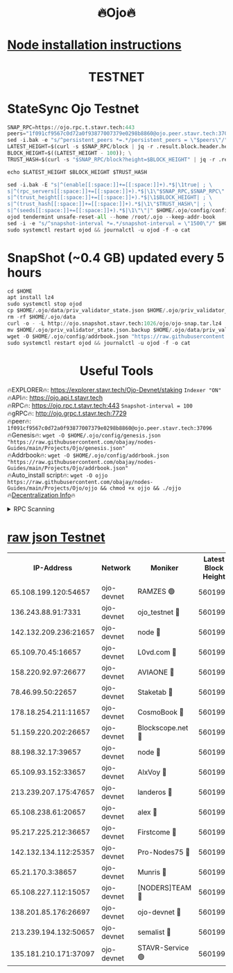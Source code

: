 <h1 align="center"> 🔥Ojo🔥</h1>

[Node installation instructions](https://github.com/obajay/nodes-Guides/tree/main/Projects/Ojo)
=

<h1 align="center"> TESTNET</h1>

# StateSync Ojo Testnet
```python
SNAP_RPC=https://ojo.rpc.t.stavr.tech:443
peers="1f091cf9567c0d72a0f93877007379e0298b8860@ojo.peer.stavr.tech:37096"
sed -i.bak -e "s/^persistent_peers *=.*/persistent_peers = \"$peers\"/" $HOME/.ojo/config/config.toml
LATEST_HEIGHT=$(curl -s $SNAP_RPC/block | jq -r .result.block.header.height); \
BLOCK_HEIGHT=$((LATEST_HEIGHT - 100)); \
TRUST_HASH=$(curl -s "$SNAP_RPC/block?height=$BLOCK_HEIGHT" | jq -r .result.block_id.hash)

echo $LATEST_HEIGHT $BLOCK_HEIGHT $TRUST_HASH

sed -i.bak -E "s|^(enable[[:space:]]+=[[:space:]]+).*$|\1true| ; \
s|^(rpc_servers[[:space:]]+=[[:space:]]+).*$|\1\"$SNAP_RPC,$SNAP_RPC\"| ; \
s|^(trust_height[[:space:]]+=[[:space:]]+).*$|\1$BLOCK_HEIGHT| ; \
s|^(trust_hash[[:space:]]+=[[:space:]]+).*$|\1\"$TRUST_HASH\"| ; \
s|^(seeds[[:space:]]+=[[:space:]]+).*$|\1\"\"|" $HOME/.ojo/config/config.toml
ojod tendermint unsafe-reset-all --home /root/.ojo --keep-addr-book
sed -i -e "s/^snapshot-interval *=.*/snapshot-interval = \"1500\"/" $HOME/.ojo/config/app.toml
sudo systemctl restart ojod && journalctl -u ojod -f -o cat
```
# SnapShot (~0.4 GB) updated every 5 hours
```python
cd $HOME
apt install lz4
sudo systemctl stop ojod
cp $HOME/.ojo/data/priv_validator_state.json $HOME/.ojo/priv_validator_state.json.backup
rm -rf $HOME/.ojo/data
curl -o - -L http://ojo.snapshot.stavr.tech:1026/ojo/ojo-snap.tar.lz4 | lz4 -c -d - | tar -x -C $HOME/.ojo --strip-components 2
mv $HOME/.ojo/priv_validator_state.json.backup $HOME/.ojo/data/priv_validator_state.json
wget -O $HOME/.ojo/config/addrbook.json "https://raw.githubusercontent.com/obajay/nodes-Guides/main/Projects/Ojo/addrbook.json"
sudo systemctl restart ojod && journalctl -u ojod -f -o cat
```
 <h1 align="center"> Useful Tools</h1>

🔥EXPLORER🔥:        https://explorer.stavr.tech/Ojo-Devnet/staking        `Indexer "ON"` \
🔥API🔥:                     https://ojo.api.t.stavr.tech \
🔥RPC🔥:                    https://ojo.rpc.t.stavr.tech:443              `Snapshot-interval = 100` \
🔥gRPC🔥:                  http://ojo.grpc.t.stavr.tech:7729 \
🔥peer🔥:                   `1f091cf9567c0d72a0f93877007379e0298b8860@ojo.peer.stavr.tech:37096` \
🔥Genesis🔥:    ```wget -O $HOME/.ojo/config/genesis.json "https://raw.githubusercontent.com/obajay/nodes-Guides/main/Projects/Ojo/genesis.json"``` \
🔥Addrbook🔥:    ```wget -O $HOME/.ojo/config/addrbook.json "https://raw.githubusercontent.com/obajay/nodes-Guides/main/Projects/Ojo/addrbook.json"``` \
🔥Auto_install script🔥: ```wget -O ojjo https://raw.githubusercontent.com/obajay/nodes-Guides/main/Projects/Ojo/ojjo && chmod +x ojjo && ./ojjo``` \
🔥[Decentralization Info](https://github.com/obajay/StateSync-snapshots/tree/main/Projects/Ojo/Decentralization)🔥



<details>
<summary>RPC Scanning</summary>

<h2 align="center"> We scan nodes in real time every 4 hours. And we provide the final result of RPC endpoints.
We cannot influence the operation of these nodes in any way. </h2>


```python
If Voting Power is higher than 0 --> then the Node is a validator of the network and may be subject to attack and be a potential threat to the chain.
```
```python
We marked such validators with a red symbol
```

</details>

[raw json Testnet](https://rpc-check.ojot.stavr.tech/ojot/rpc-ojot-result.json)
=


<table><tr><th>IP-Address</th><th>Network</th><th>Moniker</th><th>Latest Block Height</th><th>Earliest Block Height</th><th>Catching Up</th><th>Tx Index</th><th>Voting Power</th><th>Scan Time</th></tr><tr><td>65.108.199.120:54657</td><td>ojo-devnet</td><td>RAMZES 🟢</td><td>5601992</td><td>306156</td><td>False</td><td>on</td><td>0</td><td>2024-02-25T12:37:00.869964733UTC</td></tr><tr><td>136.243.88.91:7331</td><td>ojo-devnet</td><td>ojo_testnet 🔴</td><td>5601993</td><td>308845</td><td>False</td><td>on</td><td>1000</td><td>2024-02-25T12:37:09.230136046UTC</td></tr><tr><td>142.132.209.236:21657</td><td>ojo-devnet</td><td>node 🔴</td><td>5601996</td><td>350001</td><td>False</td><td>on</td><td>1999</td><td>2024-02-25T12:37:22.731236610UTC</td></tr><tr><td>65.109.70.45:16657</td><td>ojo-devnet</td><td>L0vd.com 🔴</td><td>5601997</td><td>695918</td><td>False</td><td>off</td><td>998</td><td>2024-02-25T12:37:30.759032768UTC</td></tr><tr><td>158.220.92.97:26677</td><td>ojo-devnet</td><td>AVIAONE 🔴</td><td>5601995</td><td>2754001</td><td>False</td><td>on</td><td>19926</td><td>2024-02-25T12:37:17.787500961UTC</td></tr><tr><td>78.46.99.50:22657</td><td>ojo-devnet</td><td>Staketab 🔴</td><td>5601997</td><td>4254801</td><td>False</td><td>on</td><td>1276</td><td>2024-02-25T12:37:31.063268710UTC</td></tr><tr><td>178.18.254.211:11657</td><td>ojo-devnet</td><td>CosmoBook 🔴</td><td>5601996</td><td>4392001</td><td>False</td><td>off</td><td>1047</td><td>2024-02-25T12:37:25.112574464UTC</td></tr><tr><td>51.159.220.202:26657</td><td>ojo-devnet</td><td>Blockscope.net 🔴</td><td>5601992</td><td>4425001</td><td>False</td><td>on</td><td>1970</td><td>2024-02-25T12:37:00.133555399UTC</td></tr><tr><td>88.198.32.17:39657</td><td>ojo-devnet</td><td>node 🔴</td><td>5601996</td><td>4710001</td><td>False</td><td>on</td><td>99813</td><td>2024-02-25T12:37:25.366515924UTC</td></tr><tr><td>65.109.93.152:33657</td><td>ojo-devnet</td><td>AlxVoy 🔴</td><td>5601996</td><td>4943001</td><td>False</td><td>on</td><td>4491415</td><td>2024-02-25T12:37:22.449039193UTC</td></tr><tr><td>213.239.207.175:47657</td><td>ojo-devnet</td><td>landeros 🔴</td><td>5601995</td><td>4967924</td><td>False</td><td>off</td><td>11083</td><td>2024-02-25T12:37:18.033038533UTC</td></tr><tr><td>65.108.238.61:20657</td><td>ojo-devnet</td><td>alex 🔴</td><td>5601992</td><td>5131001</td><td>False</td><td>on</td><td>11359</td><td>2024-02-25T12:37:00.471622406UTC</td></tr><tr><td>95.217.225.212:36657</td><td>ojo-devnet</td><td>Firstcome 🔴</td><td>5601993</td><td>5251946</td><td>False</td><td>on</td><td>13566</td><td>2024-02-25T12:37:06.890448906UTC</td></tr><tr><td>142.132.134.112:25357</td><td>ojo-devnet</td><td>Pro-Nodes75 🔴</td><td>5601992</td><td>5501992</td><td>False</td><td>on</td><td>24651</td><td>2024-02-25T12:37:04.055579182UTC</td></tr><tr><td>65.21.170.3:38657</td><td>ojo-devnet</td><td>Munris 🔴</td><td>5601993</td><td>5501993</td><td>False</td><td>off</td><td>20123</td><td>2024-02-25T12:37:06.510566257UTC</td></tr><tr><td>65.108.227.112:15057</td><td>ojo-devnet</td><td>[NODERS]TEAM 🔴</td><td>5601997</td><td>5501997</td><td>False</td><td>off</td><td>9999</td><td>2024-02-25T12:37:30.089482840UTC</td></tr><tr><td>138.201.85.176:26697</td><td>ojo-devnet</td><td>ojo-devnet 🔴</td><td>5601997</td><td>5501997</td><td>False</td><td>on</td><td>1000024000</td><td>2024-02-25T12:37:30.389860178UTC</td></tr><tr><td>213.239.194.132:50657</td><td>ojo-devnet</td><td>semalist 🔴</td><td>5601992</td><td>5540522</td><td>False</td><td>on</td><td>21037</td><td>2024-02-25T12:37:01.122087887UTC</td></tr><tr><td>135.181.210.171:37097</td><td>ojo-devnet</td><td>STAVR-Service 🟢</td><td>5601992</td><td>5599001</td><td>False</td><td>on</td><td>0</td><td>2024-02-25T12:37:01.751909526UTC</td></tr></table>

